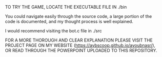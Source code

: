 TO TRY THE GAME, LOCATE THE EXECUTABLE FILE IN ./bin

You could navigate easily through the source code, a large portion of the code is documented, and my thought process is well explained.

I would recommend visiting the bot.c file in ./src

FOR A MORE THOROUGH AND CLEAR EXPLANATION PLEASE VISIT THE PROJECT PAGE ON MY WEBSITE (https://aybscoop.github.io/ayoubnasr/), OR READ THROUGH THE POWERPOINT UPLOADED TO THIS REPOSITORY.
